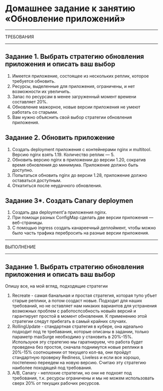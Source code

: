 # Домашнее задание к занятию «Обновление приложений»

***
ТРЕБОВАНИЯ
***

## Задание 1. Выбрать стратегию обновления приложения и описать ваш выбор
1. Имеется приложение, состоящее из нескольких реплик, которое требуется обновить.
2. Ресурсы, выделенные для приложения, ограничены, и нет возможности их увеличить.
3. Запас по ресурсам в менее загруженный момент времени составляет 20%.
4. Обновление мажорное, новые версии приложения не умеют работать со старыми.
5. Вам нужно объяснить свой выбор стратегии обновления приложения.

## Задание 2. Обновить приложение
1. Создать deployment приложения с контейнерами nginx и multitool. Версию nginx взять 1.19. Количество реплик — 5.
2. Обновить версию nginx в приложении до версии 1.20, сократив время обновления до минимума. Приложение должно быть доступно.
3. Попытаться обновить nginx до версии 1.28, приложение должно оставаться доступным.
4. Откатиться после неудачного обновления.

## Задание 3*. Создать Canary deploymen
1. Создать два deployment'а приложения nginx.
2. При помощи разных ConfigMap сделать две версии приложения — веб-страницы.
3. С помощью ingress создать канареечный деплоймент, чтобы можно было часть трафика перебросить на разные версии приложения.
***
ВЫПОЛНЕНИЕ
***
## Задание 1. Выбрать стратегию обновления приложения и описать ваш выбор
Опишу все, на мой вгляд, подходящие стратегии
1. Recreate - самая банальная и простая стратегия, которая тупо убъет старые реплики, а потом создаст новые. Подходит для наших требований, но не оставляет нам никаких вариантов для устранения возможных проблем с работоспсобность новыйх версий и гарантирует простой в момент обновления. К применению этой стратегии следут прибегать в самый крайних случаях.
2. RollingUpdate - стандартная стратегия в кубере, она идеально подходит под те требавания, которые описаны в задании, только параметр maxSurge необходимо у становить в 20%-15%. Используюя эту стратегию мы гаратнируем, что работа будет проведена без простоя, сначала поднимутся новые реплики в 20%-15% соотношении от текущего кол-ва, они пройдут стандартную проверку Rediness, Liveless и если все хорошо, постепенно переедем на новую версию. Считаю эту стратегию наиболее походящей под требования.
3. A/B, Canary - неплохие стратегии, но они не подхоят под требования, т.к. ресурсы ограничены и мы не можем использовать сверх 20% от текущих рабочих ресурсов.
